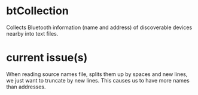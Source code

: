 # btCollection
Collects Bluetooth information (name and address) of discoverable devices nearby into text files.

# current issue(s)
When reading source names file, splits them up by spaces and new lines, we just want to truncate by new lines. This causes us to have more names than addresses.